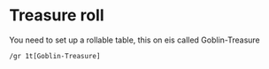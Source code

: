 # Treasure roll

You need to set up a rollable table, this on eis called Goblin-Treasure

```
/gr 1t[Goblin-Treasure]
```

